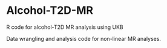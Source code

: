 # Alcohol-T2D-MR
R code for alcohol-T2D MR analysis using UKB

Data wrangling and analysis code for non-linear MR analyses.
